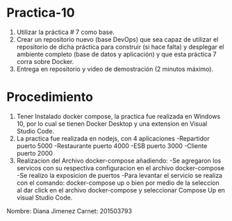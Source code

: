 # Practica-10
1. Utilizar la práctica # 7 como base.
2. Crear un repositorio nuevo (base DevOps) que sea capaz de utilizar el repositorio de dicha práctica para construir (si hace falta) y desplegar el ambiente completo (base de datos y aplicación) y que esta práctica 7 corra sobre Docker.
3. Entrega en repositorio y video de demostración (2 minutos máximo).
# Procedimiento
1. Tener Instalado docker compose, la practica fue realizada en Windows 10, por lo cual se tienen Docker Desktop y una extension en Visual Studio Code.
2. La practica fue realizada en nodejs, con 4 aplicaciones
-Repartidor puerto 5000
-Restaurante puerto 4000
-ESB  puerto 3000
-Cliente puerto 2000
3. Realizacion del Archivo docker-compose añadiendo:
-Se agregaron los servicos con su respectiva configuracion en el archivo docker-compose
-Se realizo la exposicion de puertos
-Para levantar el servicio se realiza con el comando: docker-compose up o bien por medio de la seleccion al dar click en el archivo docker-compose y seleccionar Compose Up en visual Studio Code.


Nombre: Diana Jimenez
Carnet: 201503793
